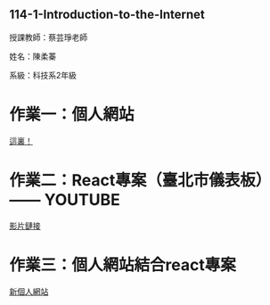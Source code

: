 ##  114-1-Introduction-to-the-Internet
授課教師：蔡芸琤老師

姓名：陳柔蓁

系級：科技系2年級

# 作業一：個人網站
[這裏！](https://41371125h-chinrouzhen.github.io/114-1-Introduction-to-the-Internet/)

# 作業二：React專案（臺北市儀表板）—— YOUTUBE
[影片鏈接](https://youtu.be/BZgmRUJqkuQ)


# 作業三：個人網站結合react專案
[新個人網站](https://hw3-my-personal-website.onrender.com)
